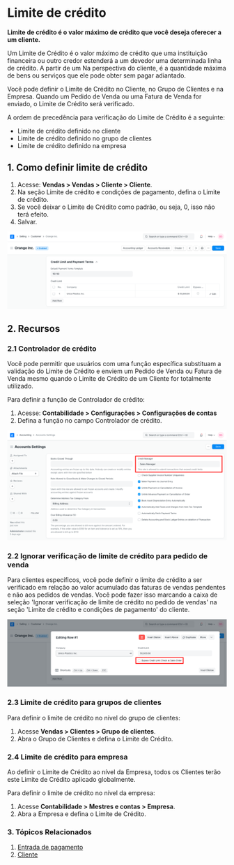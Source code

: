 # Limite de crédito



**Limite de crédito é o valor máximo de crédito que você deseja oferecer a um cliente.**


Um Limite de Crédito é o valor máximo de crédito que uma instituição financeira ou
outro credor estenderá a um devedor uma determinada linha de crédito. A partir de um
Na perspectiva do cliente, é a quantidade máxima de bens ou serviços que ele pode obter sem pagar adiantado.


Você pode definir o Limite de Crédito no Cliente, no Grupo de Clientes e na Empresa.
Quando um Pedido de Venda ou uma Fatura de Venda for enviado, o Limite de Crédito será verificado.


A ordem de precedência para verificação do Limite de Crédito é a seguinte:


* Limite de crédito definido no cliente
* Limite de crédito definido no grupo de clientes
* Limite de crédito definido na empresa


## 1. Como definir limite de crédito


1. Acesse: **Vendas > Vendas > Cliente > Cliente**.
2. Na seção Limite de crédito e condições de pagamento, defina o Limite de crédito.
3. Se você deixar o Limite de Crédito como padrão, ou seja, 0, isso não terá efeito.
4. Salvar.


![Limite de crédito do cliente](/files/customer-credit-limit.png)


## 2. Recursos


### 2.1 Controlador de crédito


Você pode permitir que usuários com uma função específica substituam a validação do Limite de Crédito e enviem um Pedido de Venda ou Fatura de Venda mesmo quando o Limite de Crédito de um Cliente for totalmente utilizado.


Para definir a função de Controlador de crédito:


1. Acesse: **Contabilidade > Configurações > Configurações de contas**
2. Defina a função no campo Controlador de crédito.


![Gerenciador de crédito](/files/credit-manager-role.png)


### 2.2 Ignorar verificação de limite de crédito para pedido de venda


Para clientes específicos, você pode definir o limite de crédito a ser verificado em relação ao valor acumulado das faturas de vendas pendentes e não aos pedidos de vendas. Você pode fazer isso marcando a caixa de seleção 'Ignorar verificação de limite de crédito no pedido de vendas' na seção 'Limite de crédito e condições de pagamento' do cliente.


![Ignorar limite de crédito no pedido de vendas](/files/customer-credit-limit-bypass.png)


### 2.3 Limite de crédito para grupos de clientes


Para definir o limite de crédito no nível do grupo de clientes:


1. Acesse **Vendas > Clientes > Grupo de clientes**.
2. Abra o Grupo de Clientes e defina o Limite de Crédito.


### 2.4 Limite de crédito para empresa


Ao definir o Limite de Crédito ao nível da Empresa, todos os Clientes terão este Limite de Crédito aplicado globalmente.


Para definir o limite de crédito no nível da empresa:


1. Acesse **Contabilidade > Mestres e contas > Empresa**.
2. Abra a Empresa e defina o Limite de Crédito.


### 3. Tópicos Relacionados


1. [Entrada de pagamento](/docs/pt/accounts/payment-entry)
2. [Cliente](/docs/pt/CRM/customer)



